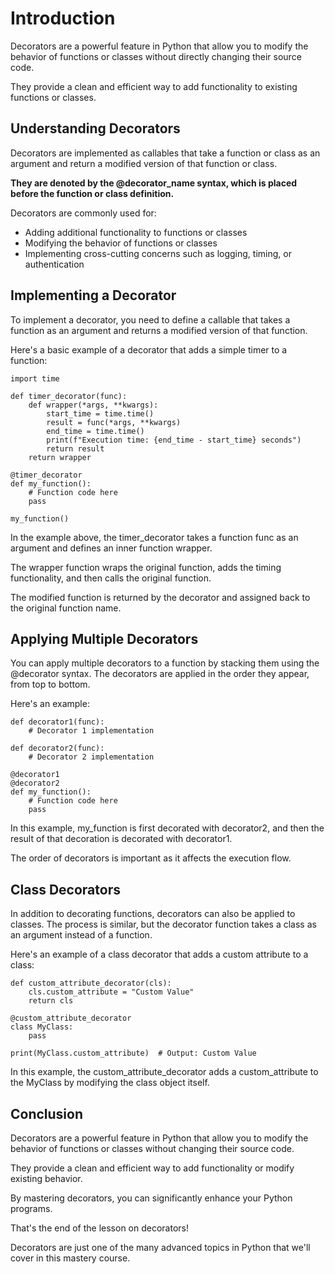 # Introduction

Decorators are a powerful feature in Python that allow you to modify the behavior of functions or classes without directly changing their source code. 

They provide a clean and efficient way to add functionality to existing functions or classes.

## Understanding Decorators

Decorators are implemented as callables that take a function or class as an argument and return a modified version of that function or class. 

**They are denoted by the @decorator_name syntax, which is placed before the function or class definition.**

Decorators are commonly used for:

- Adding additional functionality to functions or classes
- Modifying the behavior of functions or classes
- Implementing cross-cutting concerns such as logging, timing, or authentication

## Implementing a Decorator

To implement a decorator, you need to define a callable that takes a function as an argument and returns a modified version of that function. 

Here's a basic example of a decorator that adds a simple timer to a function:

```
import time

def timer_decorator(func):
    def wrapper(*args, **kwargs):
        start_time = time.time()
        result = func(*args, **kwargs)
        end_time = time.time()
        print(f"Execution time: {end_time - start_time} seconds")
        return result
    return wrapper

@timer_decorator
def my_function():
    # Function code here
    pass

my_function()
```

In the example above, the timer_decorator takes a function func as an argument and defines an inner function wrapper. 

The wrapper function wraps the original function, adds the timing functionality, and then calls the original function. 

The modified function is returned by the decorator and assigned back to the original function name.

## Applying Multiple Decorators

You can apply multiple decorators to a function by stacking them using the @decorator syntax. The decorators are applied in the order they appear, from top to bottom. 

Here's an example:

```
def decorator1(func):
    # Decorator 1 implementation

def decorator2(func):
    # Decorator 2 implementation

@decorator1
@decorator2
def my_function():
    # Function code here
    pass
```

In this example, my_function is first decorated with decorator2, and then the result of that decoration is decorated with decorator1. 

The order of decorators is important as it affects the execution flow.

## Class Decorators

In addition to decorating functions, decorators can also be applied to classes. The process is similar, but the decorator function takes a class as an argument instead of a function. 

Here's an example of a class decorator that adds a custom attribute to a class:

```
def custom_attribute_decorator(cls):
    cls.custom_attribute = "Custom Value"
    return cls

@custom_attribute_decorator
class MyClass:
    pass

print(MyClass.custom_attribute)  # Output: Custom Value
```

In this example, the custom_attribute_decorator adds a custom_attribute to the MyClass by modifying the class object itself.

## Conclusion

Decorators are a powerful feature in Python that allow you to modify the behavior of functions or classes without changing their source code. 

They provide a clean and efficient way to add functionality or modify existing behavior. 

By mastering decorators, you can significantly enhance your Python programs.

That's the end of the lesson on decorators! 

Decorators are just one of the many advanced topics in Python that we'll cover in this mastery course.